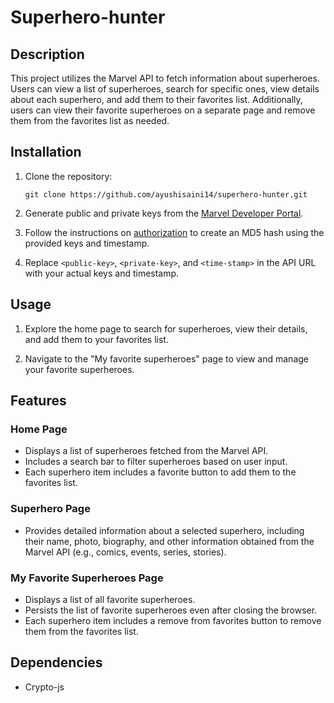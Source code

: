 # Superhero-hunter

## Description

This project utilizes the Marvel API to fetch information about superheroes. Users can view a list of superheroes, search for specific ones, view details about each superhero, and add them to their favorites list. Additionally, users can view their favorite superheroes on a separate page and remove them from the favorites list as needed.

## Installation

1. Clone the repository:
   ```
   git clone https://github.com/ayushisaini14/superhero-hunter.git
   ```

2. Generate public and private keys from the [Marvel Developer Portal](https://developer.marvel.com/signup).

3. Follow the instructions on [authorization](https://developer.marvel.com/documentation/authorization) to create an MD5 hash using the provided keys and timestamp.

4. Replace `<public-key>`, `<private-key>`, and `<time-stamp>` in the API URL with your actual keys and timestamp.

## Usage

1. Explore the home page to search for superheroes, view their details, and add them to your favorites list.

2. Navigate to the "My favorite superheroes" page to view and manage your favorite superheroes.

## Features

### Home Page

- Displays a list of superheroes fetched from the Marvel API.
- Includes a search bar to filter superheroes based on user input.
- Each superhero item includes a favorite button to add them to the favorites list.

### Superhero Page

- Provides detailed information about a selected superhero, including their name, photo, biography, and other information obtained from the Marvel API (e.g., comics, events, series, stories).

### My Favorite Superheroes Page

- Displays a list of all favorite superheroes.
- Persists the list of favorite superheroes even after closing the browser.
- Each superhero item includes a remove from favorites button to remove them from the favorites list.

## Dependencies

- Crypto-js

